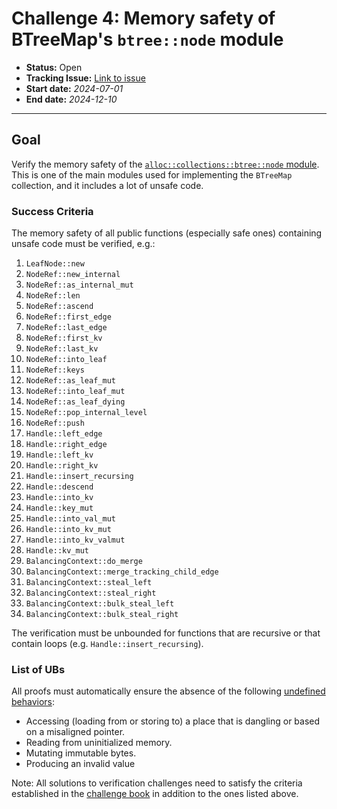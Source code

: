 # Challenge 4: Memory safety of BTreeMap's `btree::node` module

- **Status:** Open
- **Tracking Issue:** [Link to issue](https://github.com/model-checking/verify-rust-std/issues/25)
- **Start date:** *2024-07-01*
- **End date:** *2024-12-10*

-------------------


## Goal

Verify the memory safety of the [`alloc::collections::btree::node` module](https://github.com/rust-lang/rust/blob/c290e9de32e8ba6a673ef125fde40eadd395d170/library/alloc/src/collections/btree/node.rs).
This is one of the main modules used for implementing the `BTreeMap` collection, and it includes a lot of unsafe code.

### Success Criteria

The memory safety of all public functions (especially safe ones) containing unsafe code must be verified, e.g.:

1. `LeafNode::new`
1. `NodeRef::new_internal`
1. `NodeRef::as_internal_mut`
1. `NodeRef::len`
1. `NodeRef::ascend`
1. `NodeRef::first_edge`
1. `NodeRef::last_edge`
1. `NodeRef::first_kv`
1. `NodeRef::last_kv`
1. `NodeRef::into_leaf`
1. `NodeRef::keys`
1. `NodeRef::as_leaf_mut`
1. `NodeRef::into_leaf_mut`
1. `NodeRef::as_leaf_dying`
1. `NodeRef::pop_internal_level`
1. `NodeRef::push`
1. `Handle::left_edge`
1. `Handle::right_edge`
1. `Handle::left_kv`
1. `Handle::right_kv`
1. `Handle::insert_recursing`
1. `Handle::descend`
1. `Handle::into_kv`
1. `Handle::key_mut`
1. `Handle::into_val_mut`
1. `Handle::into_kv_mut`
1. `Handle::into_kv_valmut`
1. `Handle::kv_mut`
1. `BalancingContext::do_merge`
1. `BalancingContext::merge_tracking_child_edge`
1. `BalancingContext::steal_left`
1. `BalancingContext::steal_right`
1. `BalancingContext::bulk_steal_left`
1. `BalancingContext::bulk_steal_right`

The verification must be unbounded for functions that are recursive or that contain loops (e.g. `Handle::insert_recursing`).

### List of UBs

All proofs must automatically ensure the absence of the following [undefined behaviors](https://github.com/rust-lang/reference/blob/142b2ed77d33f37a9973772bd95e6144ed9dce43/src/behavior-considered-undefined.md):

* Accessing (loading from or storing to) a place that is dangling or based on a misaligned pointer.
* Reading from uninitialized memory.
* Mutating immutable bytes.
* Producing an invalid value

Note: All solutions to verification challenges need to satisfy the criteria established in the [challenge book](../general-rules.md)
in addition to the ones listed above.
